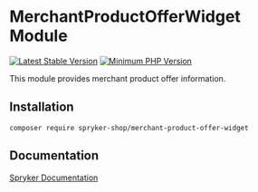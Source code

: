 # MerchantProductOfferWidget Module
[![Latest Stable Version](https://poser.pugx.org/spryker-shop/merchant-product-offer-widget/v/stable.svg)](https://packagist.org/packages/spryker-shop/merchant-product-offer-widget)
[![Minimum PHP Version](https://img.shields.io/badge/php-%3E%3D%207.4-8892BF.svg)](https://php.net/)

This module provides merchant product offer information.

## Installation

```
composer require spryker-shop/merchant-product-offer-widget
```

## Documentation

[Spryker Documentation](https://docs.spryker.com)

